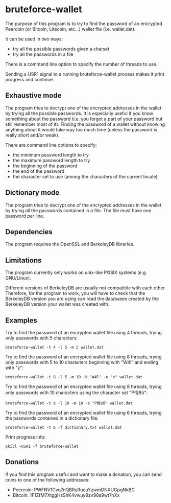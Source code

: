 # bruteforce-wallet

The purpose of this program is to try to find the password of an encrypted
Peercoin (or Bitcoin, Litecoin, etc...) wallet file (i.e. wallet.dat).

It can be used in two ways:

 - try all the possible passwords given a charset
 - try all the passwords in a file

There is a command line option to specify the  number of threads to use.

Sending a USR1 signal to a running bruteforce-wallet process makes it print
progress and continue.


## Exhaustive mode

The program tries to decrypt one of the encrypted addresses in the wallet by
trying all the possible passwords. It is especially useful if you know
something about the password (i.e. you forgot a part of your password but still
remember most of it). Finding the password of a wallet without knowing
anything about it would take way too much time (unless the password is really
short and/or weak).

There are command line options to specify:

 - the minimum password length to try
 - the maximum password length to try
 - the beginning of the password
 - the end of the password
 - the character set to use (among the characters of the current locale)


## Dictionary mode

The program tries to decrypt one of the encrypted addresses in the wallet by
trying all the passwords contained in a file. The file must have one password
per line.


## Dependencies

The program requires the OpenSSL and BerkeleyDB libraries.


## Limitations

The program currently only works on unix-like POSIX systems (e.g. GNU/Linux).

Different versions of BerkeleyDB are usually not compatible with each other.
Therefore, for the program to work, you will have to check that the BerkeleyDB
version you are using can read the databases created by the BerkeleyDB version
your wallet was created with.


## Examples

Try to find the password of an encrypted wallet file using 4 threads, trying
only passwords with 5 characters:

    bruteforce-wallet -t 4 -l 5 -m 5 wallet.dat


Try to find the password of an encrypted wallet file using 8 threads, trying
only passwords with 5 to 10 characters beginning with "W4l" and ending with "z":

    bruteforce-wallet -t 8 -l 5 -m 10 -b "W4l" -e "z" wallet.dat


Try to find the password of an encrypted wallet file using 8 threads, trying
only passwords with 10 characters using the character set "P情8ŭ":

    bruteforce-wallet -t 8 -l 10 -m 10 -s "P情8ŭ" wallet.dat


Try to find the password of an encrypted wallet file using 6 threads, trying
the passwords contained in a dictionary file:

    bruteforce-wallet -t 6 -f dictionary.txt wallet.dat


Print progress info:

    pkill -USR1 -f bruteforce-wallet


## Donations

If you find this program useful and want to make a donation, you can send coins
to one of the following addresses:

 - Peercoin: PWFNV1Cvq7nQBRyRueuYzwmDNXUGpgNkBC
 - Bitcoin: 1F1ZfM7XtggHsShK4vwuy9zv98a9wt7nXx
